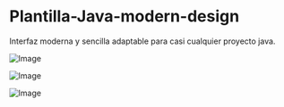 # Plantilla-Java-modern-design
Interfaz moderna y sencilla adaptable para casi cualquier proyecto java.

<p><img alt="Image" title="icon" src="https://scontent.fctg2-1.fna.fbcdn.net/v/t1.0-9/100627272_2966828226764426_7344765547881431040_o.jpg?_nc_cat=108&_nc_sid=730e14&_nc_ohc=NLyZayXzAuYAX_n3-ss&_nc_ht=scontent.fctg2-1.fna&oh=82a37283c56b09190699511218202b50&oe=5EF01ED4" /></p>

<p><img alt="Image" title="icon" src="https://scontent.fctg2-1.fna.fbcdn.net/v/t1.0-9/99232610_2966828213431094_3362184228480483328_o.jpg?_nc_cat=108&_nc_sid=730e14&_nc_ohc=fzJHZ9i5Z00AX9Zk7Kp&_nc_ht=scontent.fctg2-1.fna&oh=3bc6884db57d5f7464a4a594970a1026&oe=5EEFE845" /></p>

<p><img alt="Image" title="icon" src="https://scontent.fctg2-1.fna.fbcdn.net/v/t1.0-9/100515750_2966828190097763_4796729045083488256_o.jpg?_nc_cat=107&_nc_sid=730e14&_nc_ohc=fZ0r3XvDKYUAX9-Qyc7&_nc_ht=scontent.fctg2-1.fna&oh=a41736bef5617f627f8612bd395e5c84&oe=5EEF8E8C" /></p>

